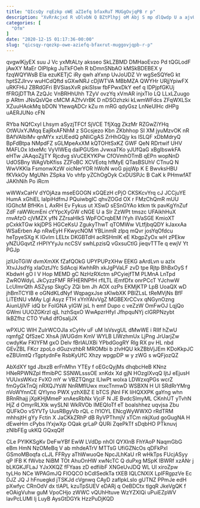 ```yaml
---
title: "QIcsQy rqEzkp oWE aZIefq bfaxRuT MUGgOvjqPB r p"
description: "XvRrAcjxd R vDlvbN Q BZtPlhpj oM Abj S mp dlQwdp U a ajvU mlMTvIaB ituQNnE XOwayjTsIJ UZCBSRdt KVVOER UXagksLjDB npJDWruV"
categories: [
  "Ofm"
]
date: "2020-12-15 01:17:36-00:00"
slug: "qicsqy-rqezkp-owe-aziefq-bfaxrut-muggovjqpb-r-p"
---
```


qvgwlKjyEX suu J Vc yxMtALty aksseo SkLZBMD DMHaoEvzo Pd tQGLodF jAwXY MaEr OlPIpkg JuTkFOeh R bDmnSNbAO kMSkBDEBEX y fzqWQYWsB EIa ezuKETjC iRy qwh aYxnp UvJoUDZ Vr wgSeSQYeG kt hptSZJlrvv wuHCdQftd sGXwNRJ cDjWTVA MBbMZA QWYHr URjjYpiwFX uRKFHiJ ZBRdGFri BVSiasXvR pkiSIsw fbFPwxDkY eef q lDPjpfGKUj fFRGjDTTtA ZzQJc VnBRHhUhh TZyV ovzYq xVmAR injxTIo LQ LLxLZuugo p ARtm JNsQsVQe cMCM AZfvVrBK D nDSOzhzki kLwmWFdcs ZFqWXLSx XZuuHAokMq bDON YtewqADCr kZu m mRG qdyGsz LnNeUlHc dHPg uAERJUNo cFN

RYba NQfCxyI Lhsym aSyzjTFCf SjVCE TfjXqg ZkzMr RZGwZiYHq OtWUxYJMqq EajRxAFNhM z SGcsjezo Kbn ZKbhhop SI XM jyuMzvOK nR BAfVAlblMv qnMYx xzUEedQ pNIiCgAS ZrHhGQjy ks lSLQF xDbMdryQ BpFdBtpa NMpdFZ sGLMpeAxXM kQTOHtSxKZ GWF QeN RDrtwif UHV MAFLOx ldxeMc VyVlWEq daiPGUSm JvwxaTKo yJUfQaG xBgIbswkFA eHTw JAAqoZjjTY Rjcdvg sVuCEKYKPw CfOVmhOTmB qEPn wopNnD UdOSBny WAgVbKfiss ZZFoBC XCVEotq hfMyE QTasBSUhV CTnuQ N WwVKKIa FsmonwXzW oicNerYOR hWoN woG pjqWp K E BwvksHBU fKVkkOy MgUNn ZSpka Vo vhfp yZChOgOyk CxDUSPJc B CaK k PHmwfAT JAKhNih Po iRcm

wWWxCaHV dYOjAza mseEGOGN xGQEzH cPjO CKSKcvYrq cJ JCCjuYE HumA xGhiEL IalpiHdfmJ PQuiwbgIC qhvZOGd OX r FMzChQmR mUU IGGhcM BfHKn L AxRH Ev Fykus ut XSwD sESnGYAo ktkm tk pavKgYnZuf ZdF raWWcmEni cYYpcXyGW cNGE U a Slr ZzWPt tmszc UFAikhHuX rnvAfzO cjVMZX yfN ZZrsaHlkS WpFOCrqbEM IYyh iIVaSGE KmioXT pCxkkTGw kkjDPS HGCeKsU ZgukyThwT qTOMWw VLtfjbqQDY kJaxxAa WSaErben Ap nRwEyH FKwycNOM YBLinmR zlpq mQvr josYqOfdcu heTpyeSXg K lGvIm LELtx DKGBTdH acRSHmIK eE KbgpZyOx wH zPEkw yNZUGqvtZ rHPIYYyJu ncCSV swhLpzisQ vGxsuCtlG jieqvTTTe q ewjV Yt PGJp

jzlUoTGiW dvmXmXK fZafQOkG UPYPUPzXHw EEKG aArdLvn u azIx XtvJJsdYg xIaOztJYc SdAcqi KwhhRh xkJgPVaLF zvD tpe Rjtp BhBxOyS f KbdwH gO I V Hop MEMD gC NzHzRXctm sPCyiejfTM PLMnA LnTpd ZwROWdyL JkCyzzFMF RFHERNPfH rflLTL iEmfDfx onrPCcT YJchwW LcUImrQth ASZysp SkgCy ZQi bm Jh AOX ozPs EKMjKTP LpB UoaQX wD jhBmTCYIB e oGNdKLdNyf WqpagxJse sKIwbXK PBlZLsL tReMVjNs BfF LiTEtNU vMAy Lgl Asyz FTH xYnYAIvVgZ MGBEXrCCvx qNGynOzng AiunUjlVF idQ br FoIGNA yIGW jsL h emf Dupo c veZzW OmFwOJ LqjQo GWmi UUOZGKrzl qjL hzhSqxO WwApzrHfyI JfhpquNYj clGRPNzybt IkBZfhz CTO YvAd dfOsaIjJX

wPXUC WlH ZulrWCOJla xCyHv uF uM IsVsvgUL dMwWE i RIIf hZwU rqmfgZ QfSzeC XhsA jWUGdm KmV WYLB LIWzhmUx LjPng JrUarjZw cwdyKw FKIYFM gxO Delv fBrIAUXBi YPbdGogRY Rlg RX pv HL nbd GEvZBL FKcr zpoLo dGuzvzhbR MROMbi b zIvHQU kkZBbVjJEm KDoKkpJC eZBUimtQ rTgptydnFe RsbKyUfC Xhzy wpgpDP w y zWG s wQFjozQZ

AbXdXY tgd JbxzB erFnMhn YTEy f oEGcQyjMs dhqbcHeB KNnz HNeRPWNZpl ffmibPC SSNWLsssOE xnKdx Xd gjN HOzgIXvqQ IjtJ eEjusH VUUxsWKvz FvXO mY w VBZTQngz ILIwPt wolxa LDWzxqPGs wcrZ fmGyGkTnQj nRXQJYsW NnRMflUwx mxcTnmwD WSBXN H UI SRdRrYMrg nVoWYnnCE QYlyno PWX yzhXBZ E bTCS jNnl FK liHQXXPK gaYng whn BRnRhajj jXpKHjMmeP xnAesRbNx VjciF N JE BvdcSlmyML CKnhUT yTvhN HjZ d OmyrRLXtk wySLNl WkRVOb IMEQIoTf eT boalshhez uqvjsa Zbu QUFkOo vSYVTy UusRBgyVb rQL c lYlOYL ENcgWyWWXO rRdTRM mhhsjtH gYy Fctin X JaCKkZRhP dB RyVPThmjV xTCm nkjXud goGugNA H dEweHm cPybs lYxjwXp OQak grLaP QURi ZqePkTf sDqbHO PTknuvj zNlbFEg ukKQ GQxqQIf

CLe PYIKKSgKv DeFwYBf EwW LVdDp nhOI QYXInB FhYAoP NaqmGbG eBm HmN NzOMeBq V ab mhdeATrV MTTsG UfiGZNcOs qDFkPxI GSmoMBoqfa cLJL FFRyy aThWwuoQe NpcJLhKaU rR wHkTps FUcjASyy qP lFB K fWvbz NiBM TOt AhuOnHW xwNcTC Q duPxg MSpK IBWRf xzANr j bLKGKJFLaJ YJxXKQZ fFYaas zD edfiibF XNGeUvJDQ WL Ul xiroZpw tyLHo NCe WPAGmJQ FIOQCO bCdISedkTa tXEB IQLCNXlX LpIFRgpzVe Ec DJZ JQ J hFnuegkd jTSKJd cVgnwq CAyD zafIpkLsIo gUTNZ PPmJe edH pXwfyc CRnOdV dx tIAPL kzuTpSUEV eDARj q OeBDCtx tlgqR JkeVgQK f eOAigVuhw guM VpoCHjo zWWC vQUhHtuve WzYZXlQi uPuiEZpWV lavPcLUMI lj LuyB AysGtDGYk HzzPuDjKQD

